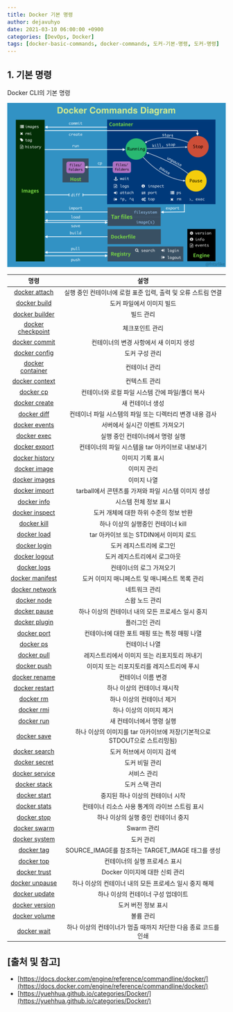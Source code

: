 ```yaml
---
title: Docker 기본 명령
author: dejavuhyo
date: 2021-03-10 06:00:00 +0900
categories: [DevOps, Docker]
tags: [docker-basic-commands, docker-commands, 도커-기본-명령, 도커-명령]
---
```


## 1. 기본 명령
Docker CLI의 기본 명령

![docker-commands-diagram](/assets/img/2021-03-10-docker-basic-commands/docker-commands-diagram.png)

| 명령 | 설명 |
|:-----:|:-----:|
| [docker attach](https://docs.docker.com/engine/reference/commandline/attach/) | 실행 중인 컨테이너에 로컬 표준 입력, 출력 및 오류 스트림 연결 |
| [docker build](https://docs.docker.com/engine/reference/commandline/build/) | 도커 파일에서 이미지 빌드 |
| [docker builder](https://docs.docker.com/engine/reference/commandline/builder/) | 빌드 관리 |
| [docker checkpoint](https://docs.docker.com/engine/reference/commandline/checkpoint/) | 체크포인트 관리 |
| [docker commit](https://docs.docker.com/engine/reference/commandline/commit/) | 컨테이너의 변경 사항에서 새 이미지 생성 |
| [docker config](https://docs.docker.com/engine/reference/commandline/config/) | 도커 구성 관리 |
| [docker container](https://docs.docker.com/engine/reference/commandline/container/) | 컨테이너 관리 |
| [docker context](https://docs.docker.com/engine/reference/commandline/context/) | 컨텍스트 관리 |
| [docker cp](https://docs.docker.com/engine/reference/commandline/cp/) | 컨테이너와 로컬 파일 시스템 간에 파일/폴더 복사 |
| [docker create](https://docs.docker.com/engine/reference/commandline/create/) | 새 컨테이너 생성 |
| [docker diff](https://docs.docker.com/engine/reference/commandline/diff/) | 컨테이너 파일 시스템의 파일 또는 디렉터리 변경 내용 검사 |
| [docker events](https://docs.docker.com/engine/reference/commandline/events/) | 서버에서 실시간 이벤트 가져오기 |
| [docker exec](https://docs.docker.com/engine/reference/commandline/exec/) | 실행 중인 컨테이너에서 명령 실행 |
| [docker export](https://docs.docker.com/engine/reference/commandline/export/) | 컨테이너의 파일 시스템을 tar 아카이브로 내보내기 |
| [docker history](https://docs.docker.com/engine/reference/commandline/history/) | 이미지 기록 표시 |
| [docker image](https://docs.docker.com/engine/reference/commandline/image/) | 이미지 관리 |
| [docker images](https://docs.docker.com/engine/reference/commandline/images/) | 이미지 나열 |
| [docker import](https://docs.docker.com/engine/reference/commandline/import/) | tarball에서 콘텐츠를 가져와 파일 시스템 이미지 생성 |
| [docker info](https://docs.docker.com/engine/reference/commandline/info/) | 시스템 전체 정보 표시 |
| [docker inspect](https://docs.docker.com/engine/reference/commandline/inspect/) | 도커 개체에 대한 하위 수준의 정보 반환 |
| [docker kill](https://docs.docker.com/engine/reference/commandline/kill/) | 하나 이상의 실행중인 컨테이너 kill |
| [docker load](https://docs.docker.com/engine/reference/commandline/load/) | tar 아카이브 또는 STDIN에서 이미지 로드 |
| [docker login](https://docs.docker.com/engine/reference/commandline/login/) | 도커 레지스트리에 로그인 |
| [docker logout](https://docs.docker.com/engine/reference/commandline/logout/) | 도커 레지스트리에서 로그아웃 |
| [docker logs](https://docs.docker.com/engine/reference/commandline/logs/) | 컨테이너의 로그 가져오기 |
| [docker manifest](https://docs.docker.com/engine/reference/commandline/manifest/) | 도커 이미지 매니페스트 및 매니페스트 목록 관리 |
| [docker network](https://docs.docker.com/engine/reference/commandline/network/) | 네트워크 관리 |
| [docker node](https://docs.docker.com/engine/reference/commandline/node/) | 스왑 노드 관리 |
| [docker pause](https://docs.docker.com/engine/reference/commandline/pause/) | 하나 이상의 컨테이너 내의 모든 프로세스 일시 중지 |
| [docker plugin](https://docs.docker.com/engine/reference/commandline/plugin/) | 플러그인 관리 |
| [docker port](https://docs.docker.com/engine/reference/commandline/port/) | 컨테이너에 대한 포트 매핑 또는 특정 매핑 나열 |
| [docker ps](https://docs.docker.com/engine/reference/commandline/ps/) | 컨테이너 나열 |
| [docker pull](https://docs.docker.com/engine/reference/commandline/pull/) | 레지스트리에서 이미지 또는 리포지토리 꺼내기 |
| [docker push](https://docs.docker.com/engine/reference/commandline/push/) | 이미지 또는 리포지토리를 레지스트리에 푸시 |
| [docker rename](https://docs.docker.com/engine/reference/commandline/rename/) | 컨테이너 이름 변경 |
| [docker restart](https://docs.docker.com/engine/reference/commandline/restart/) | 하나 이상의 컨테이너 재시작 |
| [docker rm](https://docs.docker.com/engine/reference/commandline/rm/) | 하나 이상의 컨테이너 제거 |
| [docker rmi](https://docs.docker.com/engine/reference/commandline/rmi/) | 하나 이상의 이미지 제거 |
| [docker run](https://docs.docker.com/engine/reference/commandline/run/) | 새 컨테이너에서 명령 실행 |
| [docker save](https://docs.docker.com/engine/reference/commandline/save/) | 하나 이상의 이미지를 tar 아카이브에 저장(기본적으로 STDOUT으로 스트리밍됨) |
| [docker search](https://docs.docker.com/engine/reference/commandline/search/) | 도커 허브에서 이미지 검색 |
| [docker secret](https://docs.docker.com/engine/reference/commandline/secret/) | 도커 비밀 관리 |
| [docker service](https://docs.docker.com/engine/reference/commandline/service/) | 서비스 관리 |
| [docker stack](https://docs.docker.com/engine/reference/commandline/stack/) | 도커 스택 관리 |
| [docker start](https://docs.docker.com/engine/reference/commandline/start/) | 중지된 하나 이상의 컨테이너 시작 |
| [docker stats](https://docs.docker.com/engine/reference/commandline/stats/) | 컨테이너 리소스 사용 통계의 라이브 스트림 표시 |
| [docker stop](https://docs.docker.com/engine/reference/commandline/stop/) | 하나 이상의 실행 중인 컨테이너 중지 |
| [docker swarm](https://docs.docker.com/engine/reference/commandline/swarm/) | Swarm 관리 |
| [docker system](https://docs.docker.com/engine/reference/commandline/system/) | 도커 관리 |
| [docker tag](https://docs.docker.com/engine/reference/commandline/tag/) | SOURCE_IMAGE를 참조하는 TARGET_IMAGE 태그를 생성 |
| [docker top](https://docs.docker.com/engine/reference/commandline/top/) | 컨테이너의 실행 프로세스 표시 |
| [docker trust](https://docs.docker.com/engine/reference/commandline/trust/) | Docker 이미지에 대한 신뢰 관리 |
| [docker unpause](https://docs.docker.com/engine/reference/commandline/unpause/) | 하나 이상의 컨테이너 내의 모든 프로세스 일시 중지 해제 |
| [docker update](https://docs.docker.com/engine/reference/commandline/update/) | 하나 이상의 컨테이너 구성 업데이트 |
| [docker version](https://docs.docker.com/engine/reference/commandline/version/) | 도커 버전 정보 표시 |
| [docker volume](https://docs.docker.com/engine/reference/commandline/volume/) | 볼륨 관리 |
| [docker wait](https://docs.docker.com/engine/reference/commandline/wait/) | 하나 이상의 컨테이너가 멈출 때까지 차단한 다음 종료 코드를 인쇄 |

## [출처 및 참고]
* [https://docs.docker.com/engine/reference/commandline/docker/](https://docs.docker.com/engine/reference/commandline/docker/)
* [https://yuehhua.github.io/categories/Docker/](https://yuehhua.github.io/categories/Docker/)
